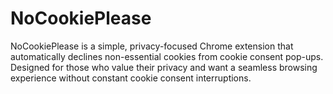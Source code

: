 # NoCookiePlease
NoCookiePlease is a simple, privacy-focused Chrome extension that automatically declines non-essential cookies from cookie consent pop-ups. Designed for those who value their privacy and want a seamless browsing experience without constant cookie consent interruptions.
